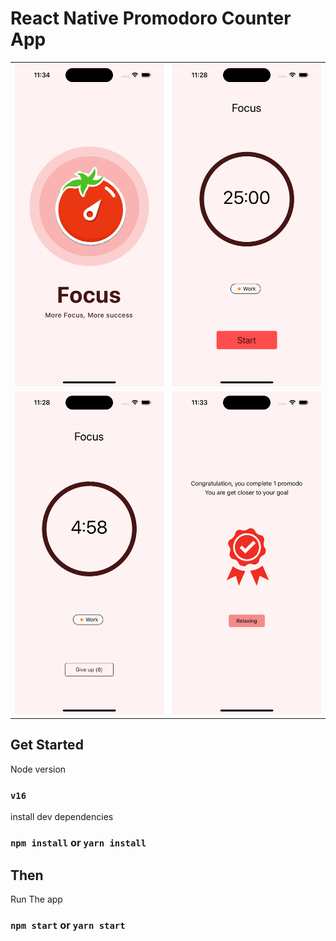 # React Native Promodoro Counter App

<table>
  <tr>
    <td valign="top"><img src="./assets/demo/Welcome.png" /></td>
    <td valign="top"><img src="./assets/demo/Home.png" /></td>
  </tr>
  <tr>
    <td valign="top"><img src="./assets/demo/Start.png" /></td>
    <td valign="top"><img src="./assets/demo/Finish.png" /></td>
  </tr>
</table>

## Get Started

Node version

### `v16`

install dev dependencies

### `npm install` or `yarn install`

## Then

Run The app

### `npm start` or `yarn start`